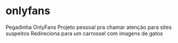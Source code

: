 # onlyfans
Pegadinha OnlyFans
Projeto pessoal pra chamar atenção para sites suspeitos
Redireciona para um carrossel com imagens de gatos 
